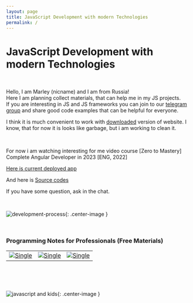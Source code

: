```yaml
---
layout: page
title: JavaScript Development with modern Technologies
permalink: /
---
```


# JavaScript Development with modern Technologies

<br/>

Hello, I am Marley (nicname) and I am from Russia!<br/>
Here I am planning collect materials, that can help me in my JS projects.<br/>
If you are interesting in JS and JS frameworks you can join to our <a href="/chat/">telegram group</a> and share good code examples that can be helpful for everyone.

I think it is much convenient to work with [downloaded](https://github.com/webmakaka/jsdev.org) version of website. I know, that for now it is looks like garbage, but i am working to clean it.

<br/>

For now i am watching interesting for me video course [Zero to Mastery] Complete Angular Developer in 2023 [ENG, 2022]

<a href="https://complete-angular-developer.jsdev.org/">Here is current deployed app</a>

And here is <a href="https://github.com/webmakaka/Complete-Angular-Developer">Source codes</a>

If you have some question, ask in the chat.

<br/>

![development-process](/img/development-process.jpg 'development-process'){: .center-image }

<br/>

### Programming Notes for Professionals (Free Materials)

<table>
<tr>
<td>

 <a href="https://goalkicker.com/JavaScriptBook/">
    <img src="https://goalkicker.com/JavaScriptBook/JavaScriptGrow.png" border="0" alt="Single"></a>

</td>
<td>

  <a href="https://goalkicker.com/NodeJSBook/">
    <img src="https://goalkicker.com/NodeJSBook/NodeJSGrow.png" border="0" alt="Single"></a>

</td>
<td>
  <a href="https://goalkicker.com/ReactJSBook/">
    <img src="https://goalkicker.com/ReactJSBook/ReactJSGrow.png" border="0" alt="Single"></a>

</td>
</tr>

</table>

<br/><br/>
<br/>

![javascript and kids](/img/javascript-for-kids.jpg 'javascript and kids'){: .center-image }

